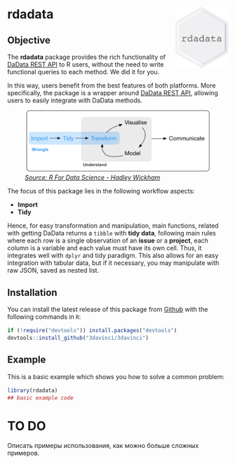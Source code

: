 
<!-- README.md is generated from README.Rmd. Please edit that file -->

# rdadata<img src="man/figures/logo.png" align="right" height=140/>

## Objective

The **rdadata** package provides the rich functionality of [DaData REST
API](https://dadata.ru/api/) to R users, without the need to write
functional queries to each method. We did it for you.

In this way, users benefit from the best features of both platforms.
More specifically, the package is a wrapper around [DaData REST
API](https://dadata.ru/api/), allowing users to easily integrate with
DaData methods.

<figure>
<img src="man/figures/wrangle.png" style="width:469px;height=184px">
<figcaption>
<a href="https://r4ds.had.co.nz/"><i>Source: R For Data Science - Hadley
Wickham</i></a>
</figcaption>
</figure>

The focus of this package lies in the following workflow aspects:

-   **Import**
-   **Tidy**

Hence, for easy transformation and manipulation, main functions, related
with getting DaData returns a `tibble` with **tidy data**, following
main rules where each row is a single observation of an **issue** or a
**project**, each column is a variable and each value must have its own
cell. Thus, it integrates well with `dplyr` and tidy paradigm. This also
allows for an easy integration with tabular data, but if it necessary,
you may manipulate with raw JSON, saved as nested list.

## Installation

You can install the latest release of this package from
[Github](https://github.com/3davinci/rdadata) with the following
commands in `R`:

``` r
if (!require("devtools")) install.packages("devtools")
devtools::install_github("3davinci/3davinci")
```

## Example

This is a basic example which shows you how to solve a common problem:

``` r
library(rdadata)
## basic example code
```

# TO DO

Описать примеры использования, как можно больше сложных примеров.
